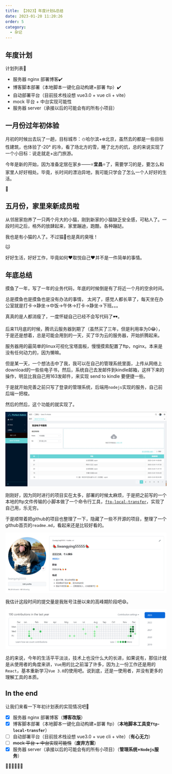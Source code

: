 ```yaml
---
title: 【2023】年度计划&总结
date: 2023-01-20 11:20:26
order: 5
category: 
  - 杂记
---
```



## 年度计划

计划列表:100:

- 服务器 nginx 部署博客:heavy_check_mark:
- 博客脚本部署（本地脚本一键化自动构建+部署 ftp）:heavy_check_mark:
- 自动部署平台（目前技术栈设想 vue3.0 + vue cli + vite）
- mock 平台 + 中台实现可能性
- 服务器 server（承接以后的可能会有的所有小项目）

## 一月份过年初体验

月初的时候出去玩了一趟，目标城市：:snowman:哈尔滨+:snowflake:北京，虽然去的都是一些目标性建筑，也体验了-20° 的冷，看了场北方的雪，睡了北方的炕，总的来说实现了一个小目标：说走就走+出门旅游。

今年是新的开始，因为准备定居在家乡——:star:<b>宜昌</b>:star:了，需要学习的是，要怎么和家里人好好相处。毕竟，长时间的漂泊异地，我可能只学会了怎么一个人好好的生活。

:hamster:

## 五月份，家里来新成员啦

从邻居家抱养了一只两个月大的小猫，刚到新家的小猫缺乏安全感，可粘人了。一段时间之后，格外的放肆起来，家里蹦迪，跑酷，各种蹦跶。

我也是有小猫的人了。不过猫:shit:也是真的臭哦！

:cat:

好好生活，好好工作，毕竟如何:heart:取悦自己:heart:并不是一件简单的事情。

## 年底总结

摸鱼了一年，写了一年的业务代码，年底的时候倒是有了将近一个月的空余时间。

总是摸鱼也是摸鱼也是没有办法的事情， 太闲了，感觉人都长草了，每天坐在办公室就是打卡->静坐->中饭->午休->打卡->静坐->下班。。。

真真的是人都消瘦了，一度怀疑自己已经不会写代码了🕶️。

后来11月底的时候，腾讯云服务器到期了（虽然买了三年，但是利用率为0😂），于是还是想着，总是可能会用到的一天，买了华为云的服务器，开始折腾起来。

服务器用的最简单的linux可视化宝塔面板，慢慢摸索配置了ftp，nginx。本来是没有任何动力的，因为懒嘛。

但是某一天，一个想法击中了我，我可以在自己的管理系统里面，上传从网络上download的一些些电子书，然后，系统自己去发邮件到kindle邮箱，这样下来的操作，明显比我自己用163发邮件，来实现 send to kindle 要便捷一些。

于是就开始完善之前只写了登录的管理系统，后端用`nodejs`实现的服务，自己前后端一把梭。

然后的然后，这个功能的就实现了。

![界面](./imgs/send_to_kindle.png)

刚刚好，因为同时进行的项目实在太多，部署的时候太麻烦，于是把之前写的一个本地的ftp文件传输的小脚本做了一个命令行工具，[`ftp-local-transfer`](https://www.npmjs.com/package/ftp-local-transfer)，实现了自己用，乐无穷。

于是顺带着把github的项目也整理了一下，隐藏了一些不开源的项目，整理了一个github首页的`readme.md`，看起来还是比较好看的。

![Github 首页](./imgs/github_home.png)

我估计这段时间的提交量是我账号注册以来的高峰期阶段吧😄。

![Github 提交记录](./imgs/github_commit.png)

总的来说，今年的生活平平淡淡，技术上也没什么大的长进，如果说有，那估计就是从使用者的角度来讲，`Vue`用的比之前溜了许多，因为上一份工作还是用的`React`，基本重新学习`Vue 3.0`的使用吧。说到底，还是一使用者，并没有更多的理解工具的本质。

## In the end

让我们来看一下年初计划表的实现情况吧🤣

- [x] 服务器 nginx 部署博客（**博客改版**）
- [x] 博客脚本部署（本地脚本一键化自动构建+部署 ftp）（**本地脚本工具变`ftp-local-transfer`**）
- [ ] 自动部署平台（目前技术栈设想 vue3.0 + vue cli + vite）（**有心无力**）
- [ ] ~~mock 平台 + 中台实现可能性~~（**废弃方案**）
- [x] 服务器 server（承接以后的可能会有的所有小项目）（**管理系统+`Nodejs`服务**）

👏👏👏👏👏👏
